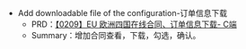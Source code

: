 
- Add downloadable file of the configuration-订单信息下载
	- PRD：[【0209】EU 欧洲四国在线合同、订单信息下载- C端](https://nio.feishu.cn/docx/NayLdE881oQGnNx1c5tciBpynac?from=from_copylink)
	- Summary：增加合同查看，下载，勾选，确认。